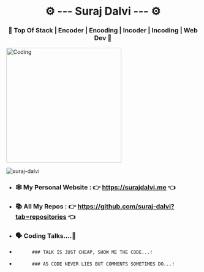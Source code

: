 <h1 align="center"> ⚙️ --- Suraj Dalvi ---  ⚙️ </h1>
<h3 align="center">🌺 Top Of Stack | Encoder | Encoding | Incoder | Incoding | Web Dev 🌺
</h3>

<img align="center" alt="Coding" width="300" src="https://c.tenor.com/_DOBjnGspYAAAAAM/code-coding.gif">

<p align="left"> <img src="https://komarev.com/ghpvc/?username=suraj-dalvi&label=Profile%20views&color=0e75b6&style=flat" alt="suraj-dalvi" /> </p>

- ### 🕸️ My Personal Website : 👉 **https://surajdalvi.me** 👈

- ### 📚 All My Repos : 👉 https://github.com/suraj-dalvi?tab=repositories 👈

- ### 🗣️ Coding Talks....💐

-           ### TALK IS JUST CHEAP, SHOW ME THE CODE...!
-           ### AS CODE NEVER LIES BUT COMMENTS SOMETIMES DO...!
